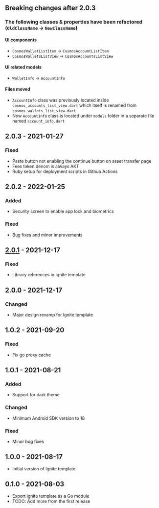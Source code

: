 ## Breaking changes after 2.0.3

### The following classes & properties have been refactored (`OldClassName` -> `NewClassName`)

#### UI components

* `CosmosWalletListItem` -> `CosmosAccountListItem`
* `CosmosWalletsListView` -> `CosmosAccountsListView`

#### UI related models

* `WalletInfo` -> `AccountInfo`

#### Files moved

* `AccountInfo` class was previously located inside `cosmos_accounts_list_view.dart` which itself is renamed
  from `cosmos_wallets_list_view.dart`
* Now `AccountInfo` class is located under `models` folder in a separate file named `account_info.dart`

## 2.0.3 - 2021-01-27

### Fixed

* Paste button not enabling the continue button on asset transfer page
* Fees token denom is always AKT
* Ruby setup for deployment scripts in Github Actions

## 2.0.2 - 2022-01-25

### Added

* Security screen to enable app lock and biometrics

### Fixed

* Bug fixes and minor improvements

## [2.0.1](https://github.com/tendermint/flutter/compare/v2.0.0...v2.0.1) - 2021-12-17

### Fixed

* Library references in Ignite template

## 2.0.0 - 2021-12-17

### Changed

* Major design revamp for Ignite template

## 1.0.2 - 2021-09-20

### Fixed

* Fix go proxy cache

## 1.0.1 - 2021-08-21

### Added

* Support for dark theme

### Changed

* Minimum Android SDK version to 18

### Fixed

* Minor bug fixes

## 1.0.0 - 2021-08-17

* Initial version of Ignite template

## 0.1.0 - 2021-08-03

* Export ignite template as a Go module
* TODO: Add more from the first release